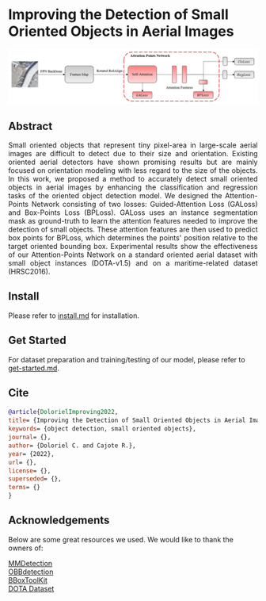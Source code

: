 # Improving the Detection of Small Oriented Objects in Aerial Images

<p align="center">
  <img 
    src="https://github.com/chandlerbing65nm/APDetection/blob/main/docs/attentionpoints-arch.jpg?raw=true"
  >
</p>

## Abstract

<p align="justify"> Small oriented objects that represent tiny pixel-area in large-scale aerial images are difficult to detect due to their size and orientation. Existing oriented aerial detectors have shown promising results but are mainly focused on orientation modeling with less regard to the size of the objects. In this work, we proposed a method to accurately detect small oriented objects in aerial images by enhancing the classification and regression tasks of the oriented object detection model. We designed the Attention-Points Network consisting of two losses: Guided-Attention Loss (GALoss) and Box-Points Loss (BPLoss). GALoss uses an instance segmentation mask as ground-truth to learn the attention features needed to improve the detection of small objects. These attention features are then used to predict box points for BPLoss, which determines the points' position relative to the target oriented bounding box. Experimental results show the effectiveness of our Attention-Points Network on a standard oriented aerial dataset with small object instances (DOTA-v1.5) and on a maritime-related dataset (HRSC2016). </p>

## Install

Please refer to [install.md](docs/install.md) for installation.


## Get Started

For dataset preparation and training/testing of our model, please refer to [get-started.md](docs/get-started.md).

## Cite
```bibtex
@article{DolorielImproving2022,
title= {Improving the Detection of Small Oriented Objects in Aerial Images},
keywords= {object detection, small oriented objects},
journal= {},
author= {Doloriel C. and Cajote R.},
year= {2022},
url= {},
license= {},
superseded= {},
terms= {}
}
```
## Acknowledgements

Below are some great resources we used. We would like to thank the owners of:

[MMDetection](https://github.com/open-mmlab/mmdetection) \
[OBBdetection](https://github.com/jbwang1997/OBBDetection) \
[BBoxToolKit](https://github.com/jbwang1997/BboxToolkit) \
[DOTA Dataset](https://captain-whu.github.io/DOTA/) 

